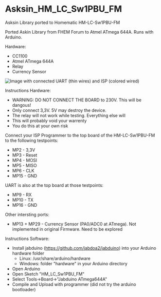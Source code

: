 Asksin\_HM\_LC\_Sw1PBU\_FM
======================

Asksin Library ported to Homematic HM\-LC\-Sw1PBU\-FM

Ported Askin Library from FHEM Forum to Atmel ATmega 644A. Runs with Arduino.

Hardware:
* CC1100
* Atmel ATmega 644A
* Relay
* Currency Sensor

![Image with connected UART (thin wires) and ISP (colored wired)](https://github.com/jabdoa2/Asksin_HM_LC_Sw1PBU_FM/blob/master/hardware/images/isp.jpg)

Instructions Hardware:
* WARNING: DO NOT CONNECT THE BOARD to 230V. This will be dangous!
* Only connect 3,3V. 5V may destroy the device.
* The relay will not work while testing. Everything else will
* This will probably void your warrenty
* You do this at your own risk

Connect your ISP Programmer to the top board of the HM-LC-Sw1PBU-FM to the following testpoints:
* MP2 - 3,3V 
* MP3 - Reset
* MP4 - MOSI
* MP5 - MISO
* MP6 - CLK
* MP15 - GND

UART is also at the top board at those testpoints:
* MP9 - RX
* MP10 - TX
* MP16 - GND

Other intersting ports:
* MP13 + MP29 - Currency Sensor (PA0/ADC0 at ATmega). Not implemented in original Firmware. Need to be explored

Instructions Software:
* Install jabduino (https://github.com/jabdoa2/jabduino) into your Arduino hardware folder
    * Linux: /usr/share/arduino/hardware 
    * Windows: folder "hardware" in your Arduino directory
* Open Arduino
* Open Sketch "HM\_LC\_Sw1PBU\_FM"
* Select Tools->Board->"Jabduino ATmega644A"
* Compile and Upload with programmer (did not try the arduino bootloader)
